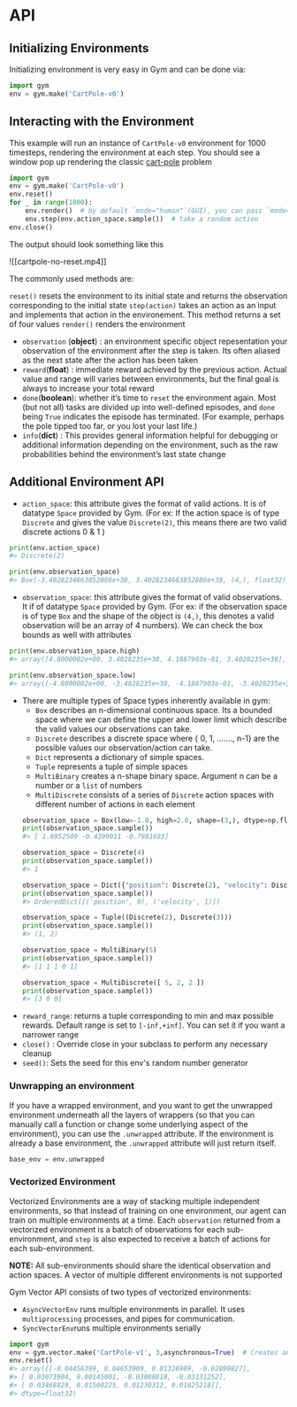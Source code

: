 # API
## Initializing Environments
Initializing environment is very easy in Gym and can be done via: 

```python
import gym
env = gym.make('CartPole-v0')
```

## Interacting with the Environment
This example will run an instance of `CartPole-v0` environment for 1000 timesteps, rendering the environment at each step. You should see a window pop up rendering the classic [cart-pole](https://www.youtube.com/watch?v=J7E6_my3CHk&ab_channel=TylerStreeter) problem

```python
import gym
env = gym.make('CartPole-v0')
env.reset()
for _ in range(1000): 
	env.render()  # by default `mode="human"`(GUI), you can pass `mode="rbg_array"` to retrieve an image instead
	env.step(env.action_space.sample())  # take a random action 	
env.close()
```

The output should look something like this

![[cartpole-no-reset.mp4]]

The commonly used methods are: 

`reset()` resets the environment to its initial state and returns the observation corresponding to the initial state
`step(action)` takes an action as an input and implements that action in the environement. This method returns a set of four values 
`render()` renders the environment
	
- `observation` (**object**) : an environment specific object repesentation your observation of the environment after the step is taken. Its often aliased as the next state after the action has been taken
- `reward`(**float**) : immediate reward achieved by the previous action. Actual value and range will varies between environments, but the final goal is always to increase your total reward
- `done`(**boolean**): whether it’s time to `reset` the environment again. Most (but not all) tasks are divided up into well-defined episodes, and `done` being `True` indicates the episode has terminated. (For example, perhaps the pole tipped too far, or you lost your last life.)
- `info`(**dict**) : This provides general information helpful for debugging or additional information depending on the environment, such as the raw probabilities behind the environment’s last state change


## Additional Environment API

- `action_space`: this attribute gives the format of valid actions. It is of datatype `Space` provided by Gym. (For ex: If the action space is of type `Discrete` and gives the value `Discrete(2)`, this means there are two valid discrete actions 0 & 1 )
```python
print(env.action_space)
#> Discrete(2)

print(env.observation_space)
#> Box(-3.4028234663852886e+38, 3.4028234663852886e+38, (4,), float32)

```
- `observation_space`: this attribute gives the format of valid observations. It if of datatype `Space` provided by Gym. (For ex: if the observation space is of type `Box` and the shape of the object is `(4,)`, this denotes a valid observation will be an array of 4 numbers). We can check the box bounds as well with attributes

```python
print(env.observation_space.high)
#> array([4.8000002e+00, 3.4028235e+38, 4.1887903e-01, 3.4028235e+38], dtype=float32)

print(env.observation_space.low)
#> array([-4.8000002e+00, -3.4028235e+38, -4.1887903e-01, -3.4028235e+38], dtype=float32)
```
- There are multiple types of Space types inherently available in gym:
	- `Box` describes an n-dimensional continuous space. Its a bounded space where we can define the upper and lower limit which describe the valid values our observations can take.
	- `Discrete` describes a discrete space where { 0, 1, ......., n-1} are the possible values our observation/action can take. 
	- `Dict` represents a dictionary of simple spaces.
	- `Tuple` represents a tuple of simple spaces
	- `MultiBinary` creates a n-shape binary space. Argument n can be a number or a `list` of numbers
	- `MultiDiscrete` consists of a series of `Discrete` action spaces with different number of actions in each element
	```python
	observation_space = Box(low=-1.0, high=2.0, shape=(3,), dtype=np.float32)
	print(observation_space.sample())
	#> [ 1.6952509 -0.4399011 -0.7981693]

	observation_space = Discrete(4)
	print(observation_space.sample())
	#> 1

	observation_space = Dict({"position": Discrete(2), "velocity": Discrete(3)})
	print(observation_space.sample())
	#> OrderedDict([('position', 0), ('velocity', 1)])

	observation_space = Tuple((Discrete(2), Discrete(3)))
	print(observation_space.sample())
	#> (1, 2)

	observation_space = MultiBinary(5)
	print(observation_space.sample())
	#> [1 1 1 0 1]

	observation_space = MultiDiscrete([ 5, 2, 2 ])
	print(observation_space.sample())
	#> [3 0 0]
	```
- `reward_range`:  returns a tuple corresponding to min and max possible rewards. Default range is set to `[-inf,+inf]`. You can set it if you want a narrower range 
- `close()` : Override close in your subclass to perform any necessary cleanup
- `seed()`: Sets the seed for this env's random number generator


### Unwrapping an environment
If you have a wrapped environment, and you want to get the unwrapped environment underneath all the layers of wrappers (so that you can manually call a function or change some underlying aspect of the environment), you can use the `.unwrapped` attribute. If the environment is already a base environment, the `.unwrapped` attribute will just return itself.

```python
base_env = env.unwrapped
```

### Vectorized Environment
Vectorized Environments are a way of stacking multiple independent environments, so that instead of training on one environment, our agent can train on multiple environments at a time. Each `observation` returned from a vectorized environment is a batch of observations for each sub-environment, and `step` is also expected to receive a batch of actions for each sub-environment.

**NOTE:** All sub-environments should share the identical observation and action spaces. A vector of multiple different environments is not supported

Gym Vector API consists of two types of vectorized environments:

- `AsyncVectorEnv` runs multiple environments in parallel. It uses `multiprocessing` processes, and pipes for communication.
- `SyncVectorEnv`runs multiple environments serially

```python
import gym
env = gym.vector.make('CartPole-v1', 3,asynchronous=True)  # Creates an Asynchronous env
env.reset()
#> array([[-0.04456399, 0.04653909, 0.01326909, -0.02099827],
#> [ 0.03073904, 0.00145001, -0.03088818, -0.03131252],
#> [ 0.03468829, 0.01500225, 0.01230312, 0.01825218]],
#> dtype=float32)

```